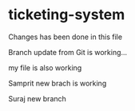 # ticketing-system
 
Changes has been done in this file

Branch update from Git is working...

my file is also working

Samprit new brach is working 

Suraj new branch